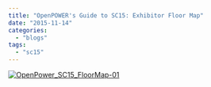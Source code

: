 ```yaml
---
title: "OpenPOWER's Guide to SC15: Exhibitor Floor Map"
date: "2015-11-14"
categories: 
  - "blogs"
tags: 
  - "sc15"
---
```


[![OpenPower_SC15_FloorMap-01](images/OpenPower_SC15_FloorMap-01-1024x663.jpg)](https://openpowerfoundation.org/wp-content/uploads/2015/11/OpenPower_SC15_FloorMap.pdf)
